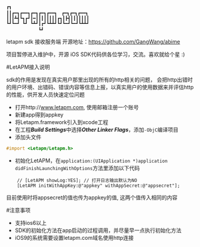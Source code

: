     ┏┓　　　　　　　　　　　　　　　　　　　　　　　　　　　　　
    ┃┃┏━┓┏━━┓┏━┓┏━┓┏━━┓　┏━┓┏━┓┏━━┓
    ┃┃┃┻┫┗┓┏┛┃━┃┃┃┃┃┃┃┃┏┓┃┣┫┃┃┃┃┃┃┃
    ┗┛┗━┛ ┗┛ ┗┻┛┃┏┛┗┻┻┛┗┛┗━┛┗━┛┗┻┻┛
                ┗┛　　　　　　　　　　　　　　　　　



letapm sdk 接收服务端 开源地址：https://github.com/GangWang/abime



项目暂停进入维护中，开源 iOS SDK代码供各位学习，交流。喜欢就给个星 :)



#LetAPM接入说明

sdk的作用是发现在真实用户那里出现的所有的http相关的问题，  会把http出错时的用户环境、出错码、错误内容等信息上报，以真实用户的使用数据来并评估http的性能，供开发人员快速定位问题

- 打开http://www.letapm.com, 使用邮箱注册一个账号
- 新建app得到appkey
- 将Letapm.framework引入到xcode工程
- 在工程***Build Settings***中选择***Other Linker Flags***，添加`-ObjC`编译项目
- 添加头文件

```objectivec
#import <Letapm/Letapm.h>
```

- 初始化LetAPM，在`application:(UIApplication *)application didFinishLaunchingWithOptions`方法里添加以下代码

```objectivec****
    // [LetAPM showLog:YES]; // 打开日志输出默认为NO
    [LetAPM initWithAppKey:@"appkey" withAppSecret:@"appsecret"];  
```

目前使用时将appsecret的值也传为appkey的值, 这两个值传入相同的内容


#注意事项
- 支持ios6以上
- SDK的初始化方法在app启动的过程调用，并尽量早一点执行初始化方法
- iOS9的系统需要设置letapm.com域名使用http连接


